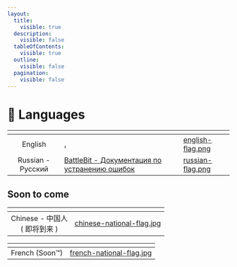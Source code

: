 ```yaml
---
layout:
  title:
    visible: true
  description:
    visible: false
  tableOfContents:
    visible: true
  outline:
    visible: false
  pagination:
    visible: false
---
```


# 💬 Languages

<table data-view="cards"><thead><tr><th align="center"></th><th data-hidden data-card-target data-type="content-ref"></th><th data-hidden data-card-cover data-type="files"></th></tr></thead><tbody><tr><td align="center">English</td><td><a href="./">.</a></td><td><a href=".gitbook/assets/english-flag.png">english-flag.png</a></td></tr><tr><td align="center">Russian - Русский</td><td><a href="http://127.0.0.1:5000/s/ch5a0qX1gaRruCe1aMOT/">BattleBit - Документация по устранению ошибок</a></td><td><a href=".gitbook/assets/russian-flag.png">russian-flag.png</a></td></tr></tbody></table>

## Soon to come

<table data-view="cards"><thead><tr><th align="center"></th><th data-hidden data-card-cover data-type="files"></th></tr></thead><tbody><tr><td align="center">Chinese - 中国人<br>( 即将到来 )</td><td><a href=".gitbook/assets/chinese-national-flag.jpg">chinese-national-flag.jpg</a></td></tr></tbody></table>

<table data-view="cards"><thead><tr><th align="center"></th><th data-hidden data-card-cover data-type="files"></th></tr></thead><tbody><tr><td align="center">French (Soon™)</td><td><a href=".gitbook/assets/french-national-flag.jpg">french-national-flag.jpg</a></td></tr></tbody></table>